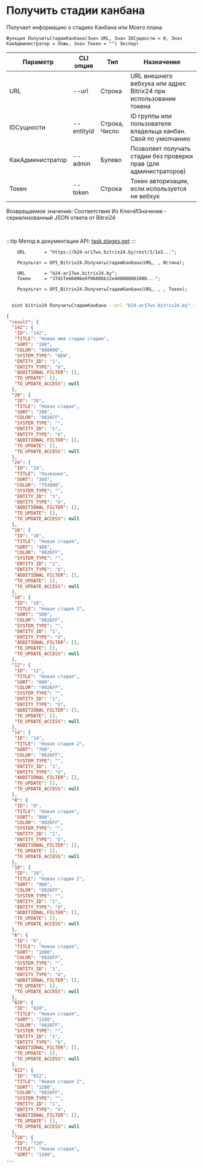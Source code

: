 ﻿---
sidebar_position: 4
---

# Получить стадии канбана
 Получает информацию о стадиях Канбана или Моего плана



`Функция ПолучитьСтадииКанбана(Знач URL, Знач IDСущности = 0, Знач КакАдминистратор = Ложь, Знач Токен = "") Экспорт`

  | Параметр | CLI опция | Тип | Назначение |
  |-|-|-|-|
  | URL | --url | Строка | URL внешнего вебхука или адрес Bitrix24 при использовании токена |
  | IDСущности | --entityid | Строка, Число | ID группы или пользователя владельца канбан. Свой по умолчанию |
  | КакАдминистратор | --admin | Булево | Позволяет получать стадии без проверки прав (для администраторов) |
  | Токен | --token | Строка | Токен авторизации, если используется не вебхук |

  
  Возвращаемое значение:   Соответствие Из КлючИЗначение - сериализованный JSON ответа от Bitrxi24

<br/>

:::tip
Метод в документации API: [task.stages.get](https://dev.1c-bitrix.ru/rest_help/tasks/task/kanban/task_stages_get.php)
:::
<br/>


```bsl title="Пример кода"
    URL       = "https://b24-ar17wx.bitrix24.by/rest/1/1o2...";

    Результат = OPI_Bitrix24.ПолучитьСтадииКанбана(URL, , Истина);

    URL       = "b24-ar17wx.bitrix24.by";
    Токен     = "37d1fe66006e9f06006b12e400000001000...";

    Результат = OPI_Bitrix24.ПолучитьСтадииКанбана(URL, , , Токен);
```



```sh title="Пример команды CLI"
    
  oint bitrix24 ПолучитьСтадииКанбана --url "b24-ar17wx.bitrix24.by" --entityid %entityid% --admin %admin% --token "56898d66006e9f06006b12e400000001000..."

```

```json title="Результат"
{
 "result": {
  "142": {
   "ID": "142",
   "TITLE": "Новое имя стадии стадии",
   "SORT": "100",
   "COLOR": "000000",
   "SYSTEM_TYPE": "NEW",
   "ENTITY_ID": "1",
   "ENTITY_TYPE": "U",
   "ADDITIONAL_FILTER": [],
   "TO_UPDATE": [],
   "TO_UPDATE_ACCESS": null
  },
  "20": {
   "ID": "20",
   "TITLE": "Новая стадия",
   "SORT": "200",
   "COLOR": "0026FF",
   "SYSTEM_TYPE": "",
   "ENTITY_ID": "1",
   "ENTITY_TYPE": "U",
   "ADDITIONAL_FILTER": [],
   "TO_UPDATE": [],
   "TO_UPDATE_ACCESS": null
  },
  "24": {
   "ID": "24",
   "TITLE": "Название",
   "SORT": "300",
   "COLOR": "75d900",
   "SYSTEM_TYPE": "",
   "ENTITY_ID": "1",
   "ENTITY_TYPE": "U",
   "ADDITIONAL_FILTER": [],
   "TO_UPDATE": [],
   "TO_UPDATE_ACCESS": null
  },
  "16": {
   "ID": "16",
   "TITLE": "Новая стадия",
   "SORT": "400",
   "COLOR": "0026FF",
   "SYSTEM_TYPE": "",
   "ENTITY_ID": "1",
   "ENTITY_TYPE": "U",
   "ADDITIONAL_FILTER": [],
   "TO_UPDATE": [],
   "TO_UPDATE_ACCESS": null
  },
  "18": {
   "ID": "18",
   "TITLE": "Новая стадия 2",
   "SORT": "500",
   "COLOR": "0026FF",
   "SYSTEM_TYPE": "",
   "ENTITY_ID": "1",
   "ENTITY_TYPE": "U",
   "ADDITIONAL_FILTER": [],
   "TO_UPDATE": [],
   "TO_UPDATE_ACCESS": null
  },
  "12": {
   "ID": "12",
   "TITLE": "Новая стадия",
   "SORT": "600",
   "COLOR": "0026FF",
   "SYSTEM_TYPE": "",
   "ENTITY_ID": "1",
   "ENTITY_TYPE": "U",
   "ADDITIONAL_FILTER": [],
   "TO_UPDATE": [],
   "TO_UPDATE_ACCESS": null
  },
  "14": {
   "ID": "14",
   "TITLE": "Новая стадия 2",
   "SORT": "700",
   "COLOR": "0026FF",
   "SYSTEM_TYPE": "",
   "ENTITY_ID": "1",
   "ENTITY_TYPE": "U",
   "ADDITIONAL_FILTER": [],
   "TO_UPDATE": [],
   "TO_UPDATE_ACCESS": null
  },
  "8": {
   "ID": "8",
   "TITLE": "Новая стадия",
   "SORT": "800",
   "COLOR": "0026FF",
   "SYSTEM_TYPE": "",
   "ENTITY_ID": "1",
   "ENTITY_TYPE": "U",
   "ADDITIONAL_FILTER": [],
   "TO_UPDATE": [],
   "TO_UPDATE_ACCESS": null
  },
  "10": {
   "ID": "10",
   "TITLE": "Новая стадия 2",
   "SORT": "900",
   "COLOR": "0026FF",
   "SYSTEM_TYPE": "",
   "ENTITY_ID": "1",
   "ENTITY_TYPE": "U",
   "ADDITIONAL_FILTER": [],
   "TO_UPDATE": [],
   "TO_UPDATE_ACCESS": null
  },
  "6": {
   "ID": "6",
   "TITLE": "Новая стадия",
   "SORT": "1000",
   "COLOR": "0026FF",
   "SYSTEM_TYPE": "",
   "ENTITY_ID": "1",
   "ENTITY_TYPE": "U",
   "ADDITIONAL_FILTER": [],
   "TO_UPDATE": [],
   "TO_UPDATE_ACCESS": null
  },
  "820": {
   "ID": "820",
   "TITLE": "Новая стадия",
   "SORT": "1100",
   "COLOR": "0026FF",
   "SYSTEM_TYPE": "",
   "ENTITY_ID": "1",
   "ENTITY_TYPE": "U",
   "ADDITIONAL_FILTER": [],
   "TO_UPDATE": [],
   "TO_UPDATE_ACCESS": null
  },
  "822": {
   "ID": "822",
   "TITLE": "Новая стадия 2",
   "SORT": "1200",
   "COLOR": "0026FF",
   "SYSTEM_TYPE": "",
   "ENTITY_ID": "1",
   "ENTITY_TYPE": "U",
   "ADDITIONAL_FILTER": [],
   "TO_UPDATE": [],
   "TO_UPDATE_ACCESS": null
  },
  "720": {
   "ID": "720",
   "TITLE": "Новая стадия",
   "SORT": "1300",
...
```

